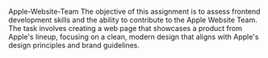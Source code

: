 Apple-Website-Team
The objective of this assignment is to assess frontend development skills and the ability to contribute to the Apple Website Team. The task involves creating a web page that showcases a product from Apple's lineup, focusing on a clean, modern design that aligns with Apple's design principles and brand guidelines.
